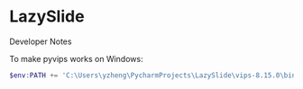 # LazySlide

Developer Notes

To make pyvips works on Windows:

```powershell
$env:PATH += 'C:\Users\yzheng\PycharmProjects\LazySlide\vips-8.15.0\bin'
```